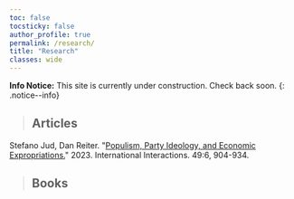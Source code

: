 ```yaml
---
toc: false
tocsticky: false
author_profile: true
permalink: /research/
title: "Research"
classes: wide
---
```


**Info Notice:** This site is currently under construction. Check back soon.
{: .notice--info}

> ## Articles
> 
Stefano Jud, Dan Reiter. "[Populism, Party Ideology, and Economic Expropriations.](https://www-tandfonline-com.proxy.library.emory.edu/action/showCitFormats?doi=10.1080%2F03050629.2023.2264464)" 2023. International Interactions. 49:6, 904-934.




> ## Books
